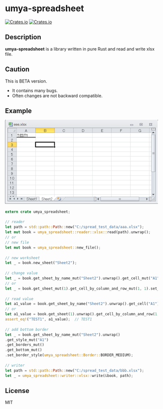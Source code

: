 # umya-spreadsheet
[![Crates.io](https://img.shields.io/crates/v/umya-spreadsheet)](https://crates.io/crates/umya-spreadsheet)
[![Crates.io](https://img.shields.io/crates/l/umya-spreadsheet)](https://github.com/MathNya/umya-spreadsheet#license)

## Description
**umya-spreadsheet** is a library written in pure Rust and read and write xlsx file.

## Caution
This is BETA version.
- It contains many bugs.
- Often changes are not backward compatible.

## Example
![Result Image](images/sample1.png)
```rust
extern crate umya_spreadsheet;

// reader
let path = std::path::Path::new("C:/spread_test_data/aaa.xlsx");
let mut book = umya_spreadsheet::reader::xlsx::read(path).unwrap();
// or
// new file
let mut book = umya_spreadsheet::new_file();

// new worksheet
let _ = book.new_sheet("Sheet2");

// change value
let _ = book.get_sheet_by_name_mut("Sheet2").unwrap().get_cell_mut("A1").set_value("TEST1");
// or
let _ = book.get_sheet_mut(1).get_cell_by_column_and_row_mut(1, 1).set_value("TEST1");

// read value
let a1_value = book.get_sheet_by_name("Sheet2").unwrap().get_cell("A1").unwrap().get_value();
// or
let a1_value = book.get_sheet(1).unwrap().get_cell_by_column_and_row(1, 1).unwrap().get_value();
assert_eq!("TEST1", a1_value);  // TEST1

// add bottom border
let _ = book.get_sheet_by_name_mut("Sheet2").unwrap()
.get_style_mut("A1")
.get_borders_mut()
.get_bottom_mut()
.set_border_style(umya_spreadsheet::Border::BORDER_MEDIUM);

// writer
let path = std::path::Path::new("C:/spread_test_data/bbb.xlsx");
let _ = umya_spreadsheet::writer::xlsx::write(&book, path);
```
## License
MIT
